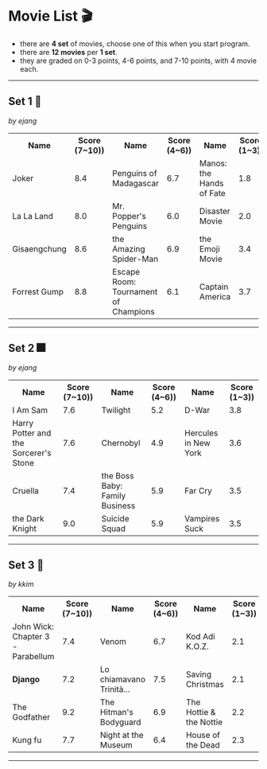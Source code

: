 # Movie List 🎬
- there are **4 set** of movies, choose one of this when you start program.
- there are **12 movies** per **1 set**.
- they are graded on 0-3 points, 4-6 points, and 7-10 points, with 4 movie each.

<hr/>

## Set 1 🌠
*by ejang*  
<table width="800%" text-align="center"><tbody>
	<tr>
		<th>Name</th><th>Score (7~10))</th>
		<th>Name</th><th>Score (4~6))</th>
		<th>Name</th><th>Score (1~3))</th>
	</tr>
	<tr>
		<td>Joker</td><td>8.4</td>
		<td>Penguins of Madagascar</td><td>6.7</td>
		<td>Manos: the Hands of Fate</td><td>1.8</td>
	</tr>
	<tr>
		<td>La La Land</td><td>8.0</td>
		<td>Mr. Popper's Penguins</td><td>6.0</td>
		<td>Disaster Movie</td><td>2.0</td>
	</tr>
	<tr>
		<td>Gisaengchung</td><td>8.6</td>
		<td>the Amazing Spider-Man</td><td>6.9</td>
		<td>the Emoji Movie</td><td>3.4</td>
	</tr>
	<tr>
		<td>Forrest Gump</td><td>8.8</td>
		<td>Escape Room: Tournament of Champions</td><td>6.1</td>
		<td>Captain America</td><td>3.7</td>
	</tr>
</tbody></table>
<hr/>

## Set 2 🎆
*by ejang*  
<table width="800%" text-align="center"><tbody>
	<tr>
		<th>Name</th><th>Score (7~10))</th>
		<th>Name</th><th>Score (4~6))</th>
		<th>Name</th><th>Score (1~3))</th>
	</tr>
	<tr>
		<td>I Am Sam</td><td>7.6</td>
		<td>Twilight</td><td>5.2</td>
		<td>D-War</td><td>3.8</td>
	</tr>
	<tr>
		<td>Harry Potter and the Sorcerer's Stone</td><td>7.6</td>
		<td>Chernobyl</td><td>4.9</td>
		<td>Hercules in New York</td><td>3.6</td>
	</tr>
	<tr>
		<td>Cruella</td><td>7.4</td>
		<td>the Boss Baby: Family Business</td><td>5.9</td>
		<td>Far Cry</td><td>3.5</td>
	</tr>
	<tr>
		<td>the Dark Knight</td><td>9.0</td>
		<td>Suicide Squad</td><td>5.9</td>
		<td>Vampires Suck</td><td>3.5</td>
	</tr>
</tbody></table>
<hr/>


## Set 3 🌃
*by kkim*  

<table width="800%" text-align="center"><tbody>
	<tr>
		<th>Name</th><th>Score (7~10))</th>
		<th>Name</th><th>Score (4~6))</th>
		<th>Name</th><th>Score (1~3))</th>
	</tr>
	<tr>
		<td>John Wick: Chapter 3 - Parabellum</td><td>7.4</td>
		<td>Venom</td><td>6.7</td>
		<td>Kod Adi K.O.Z.</td><td>2.1</td>
	</tr>
	<tr>
		<td><b>Django</b></td><td>7.2</td>
		<td>Lo chiamavano Trinità...</td><td>7.5</td>
		<td>Saving Christmas</td><td>2.1</td>
	</tr>
	<tr>
		<td>The Godfather</td><td>9.2</td>
		<td>The Hitman's Bodyguard</td><td>6.9</td>
		<td>The Hottie & the Nottie</td><td>2.2</td>
	</tr>
	<tr>
		<td>Kung fu</td><td>7.7</td>
		<td>Night at the Museum</td><td>6.4</td>
		<td>House of the Dead</td><td>2.3</td>
	</tr>
</tbody></table>
<hr/>
